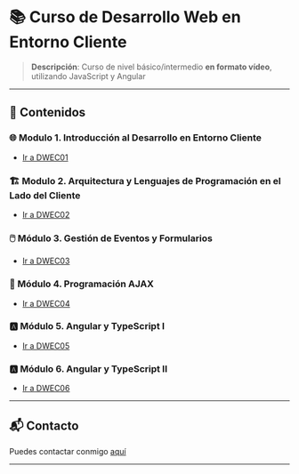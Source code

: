 # 📚 Curso de Desarrollo Web en Entorno Cliente
> **Descripción**: Curso de nivel básico/intermedio **en formato vídeo**, utilizando JavaScript y Angular

<!-- ---

### 📚 Módulos
Breve descripción de cómo se organiza el curso (por módulos, semanas, temas).

---

## 🛠 Herramientas y Recursos Necesarios
Listado de herramientas, software, lecturas previas o cualquier otro recurso necesario para seguir el curso. -->

---

## 📖 Contenidos

### 🌐 Modulo 1. Introducción al Desarrollo en Entorno Cliente 
- [Ir a DWEC01](https://github.com/aranagarapena/curso-desarrollo-web-entorno-cliente/tree/main/DWEC01)

<!-- - 📚 [Contenido adicional relacionado](link)  -->
<!--#### 📑 Lecturas
- [Nombre de la Lectura](link)
#### 🎯 Ejercicios
- [Nombre del Ejercicio](link)
-->

### 🏗️ Modulo 2. Arquitectura y Lenguajes de Programación en el Lado del Cliente 
- [Ir a DWEC02](https://github.com/aranagarapena/curso-desarrollo-web-entorno-cliente/tree/main/DWEC02)
<!-- - 📚 [Contenido adicional relacionado](link) -->

### 🖱️ Módulo 3. Gestión de Eventos y Formularios 
- [Ir a DWEC03](https://github.com/aranagarapena/curso-desarrollo-web-entorno-cliente/tree/main/DWEC03)
<!-- - 📚 [Contenido adicional relacionado](link) -->

### 🔄 Módulo 4. Programación AJAX 
- [Ir a DWEC04](https://github.com/aranagarapena/curso-desarrollo-web-entorno-cliente/tree/main/DWEC04)
<!-- - 📚 [Contenido adicional relacionado](link) -->

### 🅰️ Módulo 5. Angular y TypeScript I  
- [Ir a DWEC05](https://github.com/aranagarapena/curso-desarrollo-web-entorno-cliente/tree/main/DWEC05)
<!-- - 📚 [Contenido adicional relacionado](link) -->

### 🅰️  Módulo 6. Angular y TypeScript II 
- [Ir a DWEC06](https://github.com/aranagarapena/curso-desarrollo-web-entorno-cliente/tree/main/DWEC06)
<!-- - 📚 [Contenido adicional relacionado](link) -->

<!--
---

## 🚀 Proyectos y Evaluaciones
Detalles sobre los proyectos, trabajos prácticos o evaluaciones que los estudiantes deberán completar, incluyendo criterios de evaluación y fechas límites.

---

## ❓ Preguntas Frecuentes (FAQ)
Un apartado para resolver dudas comunes puede ser muy útil para los estudiantes y reducir repetición de consultas.

---


## 🤝 Cómo Contribuir
Si tu curso o proyecto está abierto a contribuciones, aquí puedes explicar cómo los interesados pueden hacerlo.
-->
---

## 📬 Contacto
Puedes contactar conmigo [aquí](mailto:iarana@birt.eus)

---
